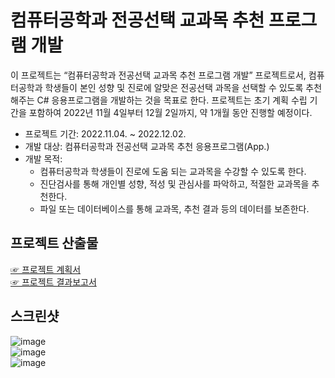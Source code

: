 # 컴퓨터공학과 전공선택 교과목 추천 프로그램 개발
이 프로젝트는 “컴퓨터공학과 전공선택 교과목 추천 프로그램 개발” 프로젝트로서, 컴퓨터공학과 학생들이 본인 성향 및 진로에 알맞은 전공선택 과목을 선택할 수 있도록 추천해주는 C# 응용프로그램을 개발하는 것을 목표로 한다. 프로젝트는 초기 계획 수립 기간을 포함하여 2022년 11월 4일부터 12월 2일까지, 약 1개월 동안 진행할 예정이다.

- 프로젝트 기간: 2022.11.04. ~ 2022.12.02.
- 개발 대상: 컴퓨터공학과 전공선택 교과목 추천 응용프로그램(App.)
- 개발 목적: 
  - 컴퓨터공학과 학생들이 진로에 도움 되는 교과목을 수강할 수 있도록 한다.
  - 진단검사를 통해 개인별 성향, 적성 및 관심사를 파악하고, 적절한 교과목을 추천한다.
  - 파일 또는 데이터베이스를 통해 교과목, 추천 결과 등의 데이터를 보존한다.

## 프로젝트 산출물
[☞ 프로젝트 계획서](https://drive.google.com/file/d/10ypE9gFE2IZSrDmJfvUjOb49rKUROGdH/view?usp=share_link)
<br>
[☞ 프로젝트 결과보고서](https://drive.google.com/file/d/14PtY5fbRd3a01LC_b4MWkGK4CTyHMlpJ/view?usp=sharing)

## 스크린샷
![image](https://user-images.githubusercontent.com/91407433/220146471-d1366822-bde8-4c1d-abac-1e71fdc59c49.png)
<br>
![image](https://user-images.githubusercontent.com/91407433/220145884-fa67c1d2-c0fc-4a98-936a-657bd607f7c5.png)
<br>
![image](https://user-images.githubusercontent.com/91407433/220145903-403593d8-5278-4d81-97af-89dd25cb3a22.png)
